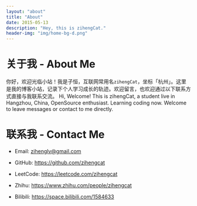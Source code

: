 ```yaml
---
layout: "about"
title: "About"
date: 2015-05-13
description: "Hey, this is zihengCat."
header-img: "img/home-bg-d.png"
---
```


# 关于我 - About Me

你好，欢迎光临小站！我是子恒，互联网常用名`zihengCat`，坐标「杭州」。这里是我的博客小站，记录下个人学习成长的轨迹。欢迎留言，也欢迎通过以下联系方式直接与我联系交流。
Hi, Welcome! This is zihengCat, a student live in Hangzhou, China, OpenSource enthusiast. Learning coding now. Welcome to leave messages or contact to me directly.

# 联系我 - Contact Me

- Email: zihenglv@gmail.com

- GitHub: https://github.com/zihengcat

- LeetCode: https://leetcode.com/zihengcat

- Zhihu: https://www.zhihu.com/people/zihengcat

- Bilibili: https://space.bilibili.com/1584633

<!-- EOF -->

